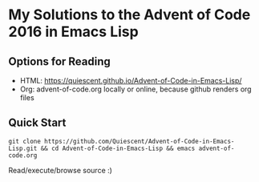 My Solutions to the Advent of Code 2016 in Emacs Lisp
=====================================================

Options for Reading
-------------------
 - HTML: https://quiescent.github.io/Advent-of-Code-in-Emacs-Lisp/
 - Org:  advent-of-code.org locally or online, because github renders org files

Quick Start
-----------

```
git clone https://github.com/Quiescent/Advent-of-Code-in-Emacs-Lisp.git && cd Advent-of-Code-in-Emacs-Lisp && emacs advent-of-code.org
```

Read/execute/browse source :)
